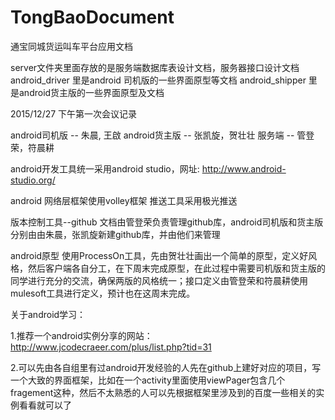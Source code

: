 # TongBaoDocument
通宝同城货运叫车平台应用文档

server文件夹里面存放的是服务端数据库表设计文档，服务器接口设计文档
android_driver 里是android 司机版的一些界面原型等文档
android_shipper 里是android货主版的一些界面原型及文档


2015/12/27 下午第一次会议记录

android司机版 -- 朱晨, 王啟 
android货主版 -- 张凯旋，贺壮壮
服务端 -- 管登荣，符晨耕

android开发工具统一采用android studio，网址: http://www.android-studio.org/

android 网络层框架使用volley框架
推送工具采用极光推送

版本控制工具--github
文档由管登荣负责管理github库，android司机版和货主版分别由由朱晨，张凯旋新建github库，并由他们来管理

android原型 使用ProcessOn工具，先由贺壮壮画出一个简单的原型，定义好风格，然后客户端各自分工，在下周末完成原型，在此过程中需要司机版和货主版的同学进行充分的交流，确保两版的风格统一；接口定义由管登荣和符晨耕使用mulesoft工具进行定义，预计也在这周末完成。

关于android学习：

1.推荐一个android实例分享的网站：http://www.jcodecraeer.com/plus/list.php?tid=31

2.可以先由各自组里有过android开发经验的人先在github上建好对应的项目，写一个大致的界面框架，比如在一个activity里面使用viewPager包含几个fragement这种，然后不太熟悉的人可以先根据框架里涉及到的百度一些相关的实例看看就可以了
